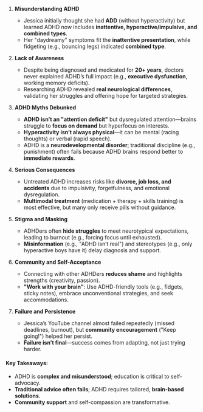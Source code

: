 
1. **Misunderstanding ADHD**  
   - Jessica initially thought she had **ADD** (without hyperactivity) but learned ADHD now includes **inattentive, hyperactive/impulsive, and combined types**.  
   - Her "daydreamy" symptoms fit the **inattentive presentation**, while fidgeting (e.g., bouncing legs) indicated **combined type**.  

2. **Lack of Awareness**  
   - Despite being diagnosed and medicated for **20+ years**, doctors never explained ADHD’s full impact (e.g., **executive dysfunction**, working memory deficits).  
   - Researching ADHD revealed **real neurological differences**, validating her struggles and offering hope for targeted strategies.  

3. **ADHD Myths Debunked**  
   - **ADHD isn’t an "attention deficit"** but dysregulated attention—brains struggle to **focus on demand** but hyperfocus on interests.  
   - **Hyperactivity isn’t always physical**—it can be mental (racing thoughts) or verbal (rapid speech).  
   - ADHD is a **neurodevelopmental disorder**; traditional discipline (e.g., punishment) often fails because ADHD brains respond better to **immediate rewards**.  

4. **Serious Consequences**  
   - Untreated ADHD increases risks like **divorce, job loss, and accidents** due to impulsivity, forgetfulness, and emotional dysregulation.  
   - **Multimodal treatment** (medication + therapy + skills training) is most effective, but many only receive pills without guidance.  

5. **Stigma and Masking**  
   - ADHDers often **hide struggles** to meet neurotypical expectations, leading to burnout (e.g., forcing focus until exhausted).  
   - **Misinformation** (e.g., "ADHD isn’t real") and stereotypes (e.g., only hyperactive boys have it) delay diagnosis and support.  

6. **Community and Self-Acceptance**  
   - Connecting with other ADHDers **reduces shame** and highlights strengths (creativity, passion).  
   - **"Work with your brain"**: Use ADHD-friendly tools (e.g., fidgets, sticky notes), embrace unconventional strategies, and seek accommodations.  

7. **Failure and Persistence**  
   - Jessica’s YouTube channel almost failed repeatedly (missed deadlines, burnout), but **community encouragement** ("Keep going!") helped her persist.  
   - **Failure isn’t final**—success comes from adapting, not just trying harder.  

#### **Key Takeaways:**  
- ADHD is **complex and misunderstood**; education is critical to self-advocacy.  
- **Traditional advice often fails**; ADHD requires tailored, **brain-based solutions**.  
- **Community support** and self-compassion are transformative.  